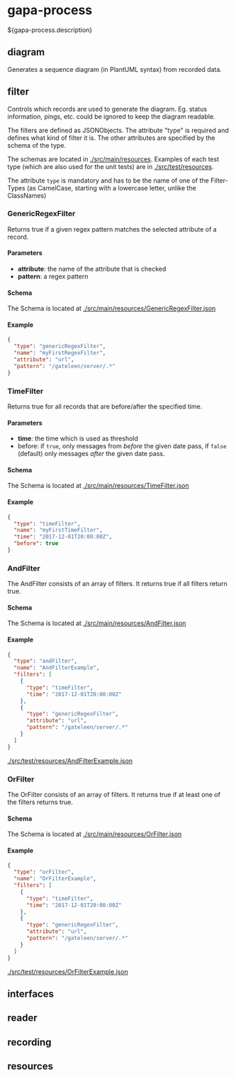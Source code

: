 # gapa-process
${gapa-process.description}

## diagram
Generates a sequence diagram (in PlantUML syntax) from recorded data.

## filter
Controls which records are used to generate the diagram. Eg. status information, pings, etc. could be ignored to keep the diagram readable.

The filters are defined as JSONObjects. The attribute "type" is required and defines what kind of filter it is. The other attributes are specified by the schema of the type.

The schemas are located in [./src/main/resources](./src/main/resources). 
Examples of each test type (which are also used for the unit tests) are in [./src/test/resources](./src/test/resources). 

The attribute `type` is mandatory and has to be the name of one of the Filter-Types (as CamelCase, starting with a lowercase letter, unlike the ClassNames)
### GenericRegexFilter
Returns true if a given regex pattern matches the selected attribute of a record.

#### Parameters
* __attribute__: the name of the attribute that is checked
* __pattern__: a regex pattern

#### Schema
The Schema is located at [./src/main/resources/GenericRegexFilter.json](./src/main/resources/GenericRegexFilter.json)
#### Example
```json
{
  "type": "genericRegexFilter",
  "name": "myFirstRegexFilter",
  "attribute": "url",
  "pattern": "/gateleen/server/.*"
}
```
### TimeFilter
Returns true for all records that are before/after the specified time.
#### Parameters
* __time__: the time which is used as threshold
* before: if `true`, only messages from _before_ the given date pass, if `false` (default) only messages _after_ the given date pass.

#### Schema
The Schema is located at [./src/main/resources/TimeFilter.json](./src/main/resources/TimeFilter.json)

#### Example
```json
{
  "type": "timeFilter",
  "name": "myFirstTimeFilter",
  "time": "2017-12-01T20:00:00Z",
  "before": true
}

```

### AndFilter
The AndFilter consists of an array of filters. It returns true if all filters return true.

#### Schema
The Schema is located at [./src/main/resources/AndFilter.json](./src/main/resources/AndFilter.json)

#### Example
```json
{
  "type": "andFilter",
  "name": "AndFilterExample",
  "filters": [
    {
      "type": "timeFilter",
      "time": "2017-12-01T20:00:00Z"
    },
    {
      "type": "genericRegexFilter",
      "attribute": "url",
      "pattern": "/gateleen/server/.*"
    }
  ]
}
```
[./src/test/resources/AndFilterExample.json](./src/test/resources/AndFilterExample.json)

### OrFilter
The OrFilter consists of an array of filters. It returns true if at least one of the filters returns true.

#### Schema
The Schema is located at [./src/main/resources/OrFilter.json](./src/main/resources/OrFilter.json)

#### Example
```json
{
  "type": "orFilter",
  "name": "OrFilterExample",
  "filters": [
    {
      "type": "timeFilter",
      "time": "2017-12-01T20:00:00Z"
    },
    {
      "type": "genericRegexFilter",
      "attribute": "url",
      "pattern": "/gateleen/server/.*"
    }
  ]
}
```
[./src/test/resources/OrFilterExample.json](./src/test/resources/OrFilterExample.json)

## interfaces

## reader

## recording

## resources

